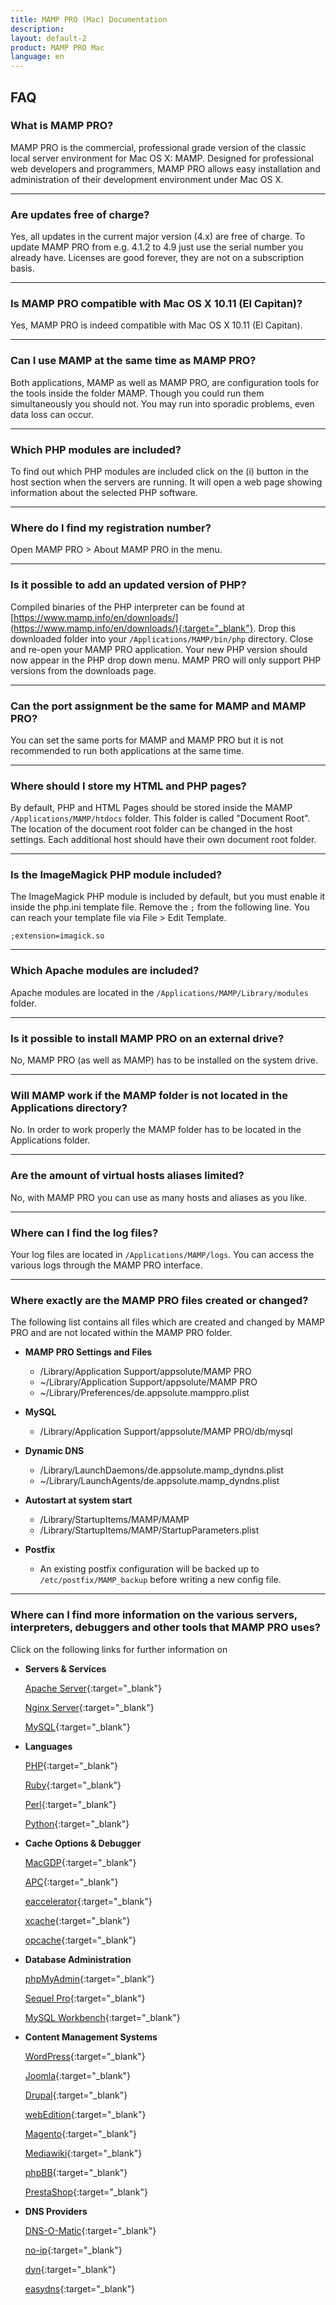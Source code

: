 ```yaml
---
title: MAMP PRO (Mac) Documentation
description: 
layout: default-2
product: MAMP PRO Mac
language: en
---
```


## FAQ

### What is MAMP PRO?

MAMP PRO is the commercial, professional grade version of the classic local server environment for Mac OS X: MAMP. Designed for professional web developers and programmers, MAMP PRO allows easy installation and administration of their development environment under Mac OS X.

---

### Are updates free of charge?

Yes, all updates in the current major version (4.x) are free of charge. To update MAMP PRO from e.g. 4.1.2 to 4.9 just use the serial number you already have. Licenses are good forever, they are not on a subscription basis.

---

### Is MAMP PRO compatible with Mac OS X 10.11 (El Capitan)?

Yes, MAMP PRO is indeed compatible with Mac OS X 10.11 (El Capitan).

---

### Can I use MAMP at the same time as MAMP PRO?

Both applications, MAMP as well as MAMP PRO, are configuration tools for the tools inside the folder MAMP. Though you could run them simultaneously you should not. You may run into sporadic problems, even data loss can occur.

---

### Which PHP modules are included?

To find out which PHP modules are included click on the (i) button in the host section when the servers are running. It will open a web page showing information about the selected PHP software.

---

### Where do I find my registration number?

Open  MAMP PRO > About MAMP PRO in the menu.

---

### Is it possible to add an updated version of PHP?

Compiled binaries of the PHP interpreter can be found at [https://www.mamp.info/en/downloads/](https://www.mamp.info/en/downloads/){:target="_blank"}. Drop this downloaded folder into your `/Applications/MAMP/bin/php` directory. Close and re-open your MAMP PRO application. Your new PHP version should now appear in the PHP drop down menu. MAMP PRO will only support PHP versions from the downloads page.

---

### Can the port assignment be the same for MAMP and MAMP PRO?

You can set the same ports for MAMP and MAMP PRO but it is not recommended to run both applications at the same time.

---

### Where should I store my HTML and PHP pages?

By default, PHP and HTML Pages should be stored inside the MAMP `/Applications/MAMP/htdocs` folder. This folder is called "Document Root". The location of the document root folder can be changed in the host settings. Each additional host should have their own document root folder.

---

### Is the ImageMagick PHP module included?

The ImageMagick PHP module is included by default, but you must enable it inside the php.ini template file. Remove the `;` from the following line. You can reach your template file via File > Edit Template.

`;extension=imagick.so`

---

### Which Apache modules are included?

Apache modules are located in the `/Applications/MAMP/Library/modules` folder.

---

### Is it possible to install MAMP PRO on an external drive?

No, MAMP PRO (as well as MAMP) has to be installed on the system drive.

---

### Will MAMP work if the MAMP folder is not located in the Applications directory?

No. In order to work properly the MAMP folder has to be located in the Applications folder.

---

### Are the amount of virtual hosts aliases limited?

No, with MAMP PRO you can use as many hosts and aliases as you like.

---

### Where can I find the log files?

Your log files are located in `/Applications/MAMP/logs`. You can access the various logs through the MAMP PRO interface.

---

### Where exactly are the MAMP PRO files created or changed?

The following list contains all files which are created and changed by MAMP PRO and are not located within the MAMP PRO folder.

*  **MAMP PRO Settings and Files**  
    * /Library/Application Support/appsolute/MAMP PRO
    * ~/Library/Application Support/appsolute/MAMP PRO
    * ~/Library/Preferences/de.appsolute.mamppro.plist  
  
*  **MySQL**  
    * /Library/Application Support/appsolute/MAMP PRO/db/mysql  
  
*  **Dynamic DNS**  
    * /Library/LaunchDaemons/de.appsolute.mamp_dyndns.plist
    * ~/Library/LaunchAgents/de.appsolute.mamp_dyndns.plist  
  
*  **Autostart at system start**  
    * /Library/StartupItems/MAMP/MAMP
    * /Library/StartupItems/MAMP/StartupParameters.plist  
  
*  **Postfix**  
    * An existing postfix configuration will be backed up to `/etc/postfix/MAMP_backup` before writing a new config file.  

---

### Where can I find more information on the various servers, interpreters, debuggers and other tools that MAMP PRO uses?

Click on the following links for further information on

*  **Servers & Services**  

   [Apache Server](https://httpd.apache.org){:target="_blank"}
  
   [Nginx Server](https://httpd.apache.org){:target="_blank"}

   [MySQL](https://www.mysql.com){:target="_blank"}

*  **Languages**  

   [PHP](http://php.net){:target="_blank"}

   [Ruby](http://www.ruby-lang.org/en/){:target="_blank"}

   [Perl](https://www.perl.org){:target="_blank"}

   [Python](https://www.python.org){:target="_blank"}
   
*  **Cache Options & Debugger**   
  
   [MacGDP](http://www.bluestatic.org/software/macgdbp/){:target="_blank"}

   [APC](http://php.net/manual/en/book.apc.php){:target="_blank"}

   [eaccelerator](http://eaccelerator.net){:target="_blank"}

   [xcache](https://xcache.lighttpd.net){:target="_blank"}

   [opcache](http://php.net/manual/en/book.opcache.php){:target="_blank"}
   
*  **Database Administration**   

   [phpMyAdmin](https://www.phpmyadmin.net){:target="_blank"}

   [Sequel Pro](http://www.sequelpro.com){:target="_blank"}

   [MySQL Workbench](http://mysqlworkbench.org){:target="_blank"}
   
*  **Content Management Systems** 

   [WordPress](https://wordpress.org){:target="_blank"}
   
   [Joomla](https://www.joomla.org){:target="_blank"}
   
   [Drupal](https://www.drupal.org){:target="_blank"}
   
   [webEdition](http://www.webedition.org){:target="_blank"}
   
   [Magento](https://magento.com){:target="_blank"}
   
   [Mediawiki](https://www.mediawiki.org/wiki/MediaWiki){:target="_blank"}
   
   [phpBB](https://www.phpbb.com){:target="_blank"}
   
   [PrestaShop](https://www.prestashop.com){:target="_blank"}
   
   
*  **DNS Providers**
   
   [DNS-O-Matic](https://dnsomatic.com){:target="_blank"} 
   
   [no-ip](https://no-ip.com){:target="_blank"}    
   
   [dyn](https://dyn.com){:target="_blank"} 
   
   [easydns](https://easydns.com){:target="_blank"}
   
   


